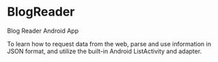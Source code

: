 # BlogReader
Blog Reader Android App

To learn how to request data from the web, parse and use information in JSON format, and utilize the built-in Android ListActivity and adapter. 
